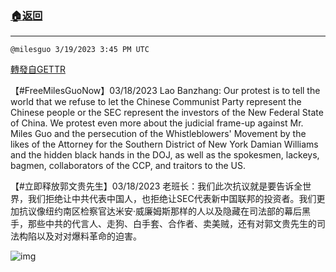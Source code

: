 ###  [:house:返回](README.md)
---


`@milesguo 3/19/2023 3:45 PM UTC`

[轉發自GETTR](https://gettr.com/post/p2bxzh2d486)

【#FreeMilesGuoNow】03/18/2023 Lao Banzhang: Our protest is to tell the world that we refuse to let the Chinese Communist Party represent the Chinese people or the SEC represent the investors of the New Federal State of China. We protest even more about the judicial frame-up against Mr. Miles Guo and the persecution of the Whistleblowers' Movement by the likes of the Attorney for the Southern District of New York Damian Williams and the hidden black hands in the DOJ, as well as the spokesmen, lackeys, bagmen, collaborators of the CCP, and traitors to the US.

【#立即释放郭文贵先生】03/18/2023 老班长：我们此次抗议就是要告诉全世界，我们拒绝让中共代表中国人，也拒绝让SEC代表新中国联邦的投资者。我们更加抗议像纽约南区检察官达米安·威廉姆斯那样的人以及隐藏在司法部的幕后黑手，那些中共的代言人、走狗、白手套、合作者、卖美贼，还有对郭文贵先生的司法构陷以及对对爆料革命的迫害。

![img](https://media.gettr.com/group6/getter/2023/03/19/15/1bf89847-8483-1879-865e-e6b008f178dd/out.jpg)

